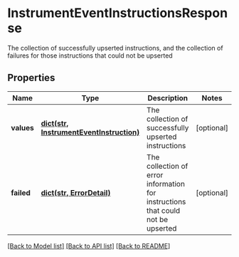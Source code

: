 # InstrumentEventInstructionsResponse

The collection of successfully upserted instructions, and the collection of failures for those instructions that could not be upserted

## Properties
Name | Type | Description | Notes
------------ | ------------- | ------------- | -------------
**values** | [**dict(str, InstrumentEventInstruction)**](InstrumentEventInstruction.md) | The collection of successfully upserted instructions | [optional] 
**failed** | [**dict(str, ErrorDetail)**](ErrorDetail.md) | The collection of error information for instructions that could not be upserted | [optional] 

[[Back to Model list]](../README.md#documentation-for-models) [[Back to API list]](../README.md#documentation-for-api-endpoints) [[Back to README]](../README.md)


